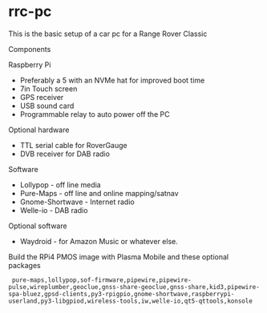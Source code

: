 # rrc-pc

This is the basic setup of a car pc for a Range Rover Classic

Components 

Raspberry Pi
- Preferably a 5 with an NVMe hat for improved boot time
- 7in Touch screen
- GPS receiver
- USB sound card
- Programmable relay to auto power off the PC

Optional hardware
- TTL serial cable for RoverGauge
- DVB receiver for DAB radio

Software
- Lollypop - off line media
- Pure-Maps - off line and online mapping/satnav
- Gnome-Shortwave - Internet radio
- Welle-io - DAB radio

Optional software
- Waydroid - for Amazon Music or whatever else.

Build the RPi4 PMOS image with Plasma Mobile and these optional packages
```
 pure-maps,lollypop,sof-firmware,pipewire,pipewire-pulse,wireplumber,geoclue,gnss-share-geoclue,gnss-share,kid3,pipewire-spa-bluez,gpsd-clients,py3-rpigpio,gnome-shortwave,raspberrypi-userland,py3-libgpiod,wireless-tools,iw,welle-io,qt5-qttools,konsole
```
